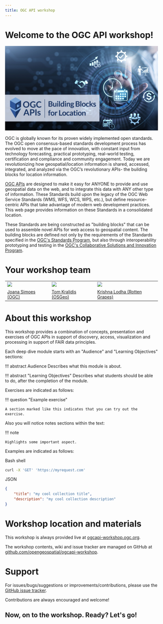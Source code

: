 ```yaml
---
title: OGC API workshop
---
```


# Welcome to the OGC API workshop!

![OGC APIs logo](assets/images/OGC_APIs_banner.jpg)

OGC is globally known for its proven widely implemented open standards. The OGC open consensus-based standards development process has evolved to move at the pace of innovation, with constant input from technology forecasting, practical prototyping, real-world testing, certification and compliance and community engagement. Today we are revolutionizing how geospatial/location information is shared, accessed, integrated, and analyzed via the OGC’s revolutionary APIs- the building blocks for location information.

[OGC APIs](https://ogcapi.ogc.org) are designed to make it easy for ANYONE to provide and use geospatial data on the web, and to integrate this data with ANY other type of information. These Standards build upon the legacy of the OGC Web Service Standards (WMS, WFS, WCS, WPS, etc.), but define resource-centric APIs that take advantage of modern web development practices. This web page provides information on these Standards in a consolidated location.

These Standards are being constructed as "building blocks" that can be used to assemble novel APIs for web access to geospatial content. The building blocks are defined not only by the requirements of the Standards specified in the [OGC's Standards Program](https://www.ogc.org/standards), but also through interoperability prototyping and testing in the [OGC's Collaborative Solutions and Innovation Program](https://www.opengeospatial.org/ogc/programs/ip).


# Your workshop team

<table>
    <tr>
        <td><a href="https://twitter.com/doublebyte"><img width="150" src="https://avatars.githubusercontent.com/u/1038897?v=4"/></a></td>
        <td><a href="https://twitter.com/tomkralidis"><img width="150" src="https://avatars.githubusercontent.com/u/910430?v=4"/></a></td>
        <td><a href="https://twitter.com/krishnaglodha"><img width="150" src="https://avatars.githubusercontent.com/u/47075664?v=4"/></a></td>
    </tr>
    <tr>
        <td><a href="https://github.com/doublebyte1">Joana Simoes (OGC)</a></td>
        <td><a href="https://github.com/tomkralidis">Tom Kralidis (OSGeo)</a></td>
        <td><a href="https://github.com/krishnaglodha">Krishna Lodha (Rotten Grapes)</a></td>
    </tr>
</table>

# About this workshop

This workshop provides a combination of concepts, presentation and exercises of OGC APIs in support of discovery, access, visualization and processing in support of FAIR data principles.

Each deep dive module starts with an "Audience" and "Learning Objectives" sections:

!!! abstract Audience
    Describes what this module is about.

!!! abstract "Learning Objectives"
    Describes what students should be able to do, after the completion of the module.

Exercises are indicated as follows:

!!! question "Example exercise"

    A section marked like this indicates that you can try out the exercise.

Also you will notice notes sections within the text:

!!! note

    Highlights some important aspect.

Examples are indicated as follows:

Bash shell
``` bash
curl -X 'GET' 'https://myrequest.com'
```

JSON
``` json
{
    "title": "my cool collection title",
    "description": "my cool collection description"
}
```

# Workshop location and materials

This workshop is always provided live at [ogcapi-workshop.ogc.org](https://ogcapi-workshop.ogc.org).

The workshop contents, wiki and issue tracker are managed on GitHub at [github.com/opengeospatial/ogcapi-workshop](https://github.com/opengeospatial/ogcapi-workshop).

# Support

For issues/bugs/suggestions or improvements/contributions, please use the [GitHub issue tracker](https://github.com/opengeospatial/ogcapi-workshop/issues).

Contributions are always encouraged and welcome!


## Now, on to the workshop.  Ready?  Let's go!
